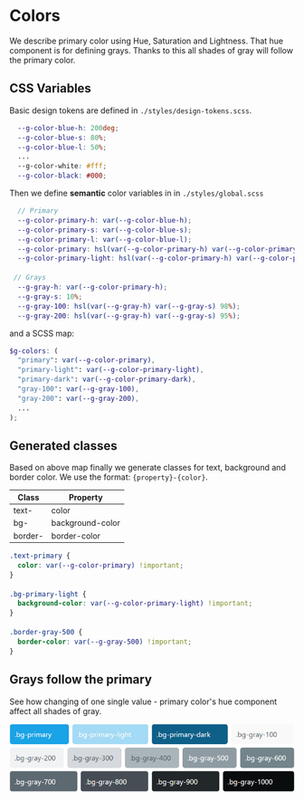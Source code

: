 # Colors

We describe primary color using Hue, Saturation and Lightness. That hue component is for defining grays. Thanks to this all shades of gray will follow the primary color.

## CSS Variables

Basic design tokens are defined in <code>./styles/design-tokens.scss</code>.

```SCSS
  --g-color-blue-h: 200deg;
  --g-color-blue-s: 80%;
  --g-color-blue-l: 50%;
  ...
  --g-color-white: #fff;
  --g-color-black: #000;

```

Then we define **semantic** color variables in in <code>./styles/global.scss</code>

```SCSS
  // Primary
  --g-color-primary-h: var(--g-color-blue-h);
  --g-color-primary-s: var(--g-color-blue-s);
  --g-color-primary-l: var(--g-color-blue-l);
  --g-color-primary: hsl(var(--g-color-primary-h) var(--g-color-primary-s) var(--g-color-primary-l));
  --g-color-primary-light: hsl(var(--g-color-primary-h) var(--g-color-primary-s) 80%);

 // Grays
  --g-gray-h: var(--g-color-primary-h);
  --g-gray-s: 10%;
  --g-gray-100: hsl(var(--g-gray-h) var(--g-gray-s) 98%);
  --g-gray-200: hsl(var(--g-gray-h) var(--g-gray-s) 95%);

```

and a SCSS map:

```SCSS
$g-colors: (
  "primary": var(--g-color-primary),
  "primary-light": var(--g-color-primary-light),
  "primary-dark": var(--g-color-primary-dark),
  "gray-100": var(--g-gray-100),
  "gray-200": var(--g-gray-200),
  ...
);
```

## Generated classes

Based on above map finally we generate classes for text, background and border color.
We use the format: <code>{property}-{color}</code>.

| Class   | Property         |
| ------- | ---------------- |
| text-   | color            |
| bg-     | background-color |
| border- | border-color     |

```CSS
.text-primary {
  color: var(--g-color-primary) !important;
}

.bg-primary-light {
  background-color: var(--g-color-primary-light) !important;
}

.border-gray-500 {
  border-color: var(--g-gray-500) !important;
}


```

## Grays follow the primary

See how changing of one single value - primary color's hue component affect all shades of gray.

![fluid ui logo](./images/colors.gif)
